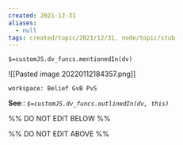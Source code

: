 ```yaml
---
created: 2021-12-31 
aliases:
  - null
tags: created/topic/2021/12/31, node/topic/stub
---
```

`$=customJS.dv_funcs.mentionedIn(dv)`

![[Pasted image 20220112184357.png]]
```juggl
workspace: Belief GvB PvS
```

**See**::
*`$=customJS.dv_funcs.outlinedIn(dv, this)`*

%% DO NOT EDIT BELOW %%

%% DO NOT EDIT ABOVE %%
